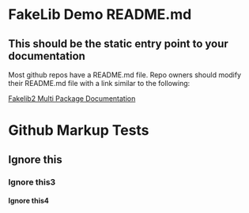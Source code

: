 # FakeLib Demo README.md 

## This should be the static entry point to your documentation

Most github repos have a README.md file.  Repo owners should modify their README.md file with a link similar to the following:

[Fakelib2 Multi Package Documentation](../fakedocs2/README.md)

# Github Markup Tests

## Ignore this

### Ignore this3

#### Ignore this4